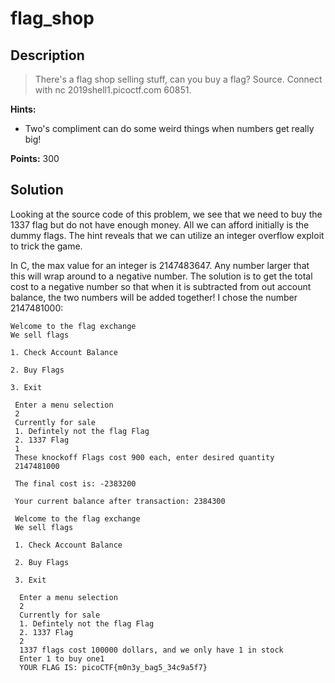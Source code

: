 # flag_shop

## Description
> There's a flag shop selling stuff, can you buy a flag? Source. Connect with nc
> 2019shell1.picoctf.com 60851.

**Hints:**
- Two's compliment can do some weird things when numbers get really big!

**Points:** 300

## Solution
Looking at the source code of this problem, we see that we need to buy the 1337
flag but do not have enough money. All we can afford initially is the dummy
flags. The hint reveals that we can utilize an integer overflow exploit to trick
the game.


In C, the max value for an integer is 2147483647. Any number larger that this
will wrap around to a negative number. The solution is to get the total cost to
a negative number so that when it is subtracted from out account balance, the
two numbers will be added together! I chose the number 2147481000:


```
Welcome to the flag exchange
We sell flags

1. Check Account Balance

2. Buy Flags

3. Exit

 Enter a menu selection
 2
 Currently for sale
 1. Defintely not the flag Flag
 2. 1337 Flag
 1
 These knockoff Flags cost 900 each, enter desired quantity
 2147481000

 The final cost is: -2383200

 Your current balance after transaction: 2384300

 Welcome to the flag exchange
 We sell flags

 1. Check Account Balance

 2. Buy Flags

 3. Exit

  Enter a menu selection
  2
  Currently for sale
  1. Defintely not the flag Flag
  2. 1337 Flag
  2
  1337 flags cost 100000 dollars, and we only have 1 in stock
  Enter 1 to buy one1
  YOUR FLAG IS: picoCTF{m0n3y_bag5_34c9a5f7}
```
